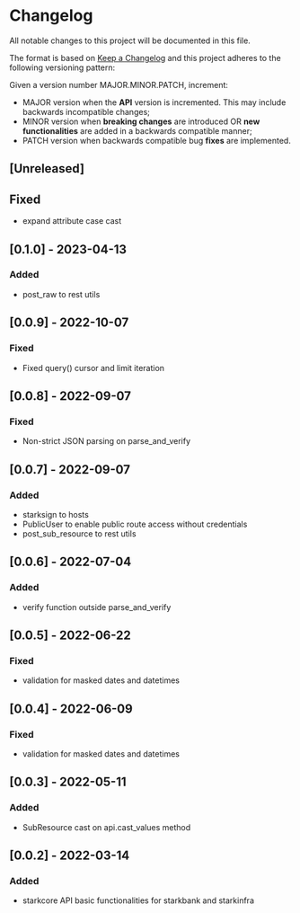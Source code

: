 # Changelog

All notable changes to this project will be documented in this file.

The format is based on [Keep a Changelog](https://keepachangelog.com/en/1.0.0/)
and this project adheres to the following versioning pattern:

Given a version number MAJOR.MINOR.PATCH, increment:

- MAJOR version when the **API** version is incremented. This may include backwards incompatible changes;
- MINOR version when **breaking changes** are introduced OR **new functionalities** are added in a backwards compatible manner;
- PATCH version when backwards compatible bug **fixes** are implemented.


## [Unreleased]
## Fixed
- expand attribute case cast

## [0.1.0] - 2023-04-13
### Added
- post_raw to rest utils

## [0.0.9] - 2022-10-07
### Fixed
- Fixed query() cursor and limit iteration

## [0.0.8] - 2022-09-07
### Fixed
- Non-strict JSON parsing on parse_and_verify

## [0.0.7] - 2022-09-07
### Added
- starksign to hosts
- PublicUser to enable public route access without credentials
- post_sub_resource to rest utils

## [0.0.6] - 2022-07-04
### Added
- verify function outside parse_and_verify

## [0.0.5] - 2022-06-22
### Fixed
- validation for masked dates and datetimes

## [0.0.4] - 2022-06-09
### Fixed
- validation for masked dates and datetimes

## [0.0.3] - 2022-05-11
### Added
- SubResource cast on api.cast_values method

## [0.0.2] - 2022-03-14
### Added
- starkcore API basic functionalities for starkbank and starkinfra 
